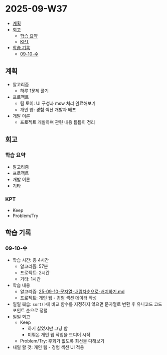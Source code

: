 # 2025-09-W37 <!-- omit from toc -->

- [계획](#계획)
- [회고](#회고)
  - [학습 요약](#학습-요약)
  - [KPT](#kpt)
- [학습 기록](#학습-기록)
  - [09-10-수](#09-10-수)

## 계획

- 알고리즘
  - 하루 1문제 풀기
- 프로젝트
  - 팀 토이: UI 구성과 msw 처리 완료해보기
  - 개인 웹: 경험 섹션 개발과 배포
- 개발 이론
  - 프로젝트 개발하며 관련 내용 틈틈이 정리

## 회고

### 학습 요약

- 알고리즘
- 프로젝트
- 개발 이론
- 기타

### KPT

- Keep
- Problem/Try

## 학습 기록

### 09-10-수

- 학습 시간: 총 4시간
  - 알고리즘: 57분
  - 프로젝트: 2시간
  - 기타: 1시간
- 학습 내용
  - 알고리즘: [25-09-10-문자열-내림차순으로-배치하기.md](/algorithm/programmers/25-09-10-문자열-내림차순으로-배치하기.md)
  - 프로젝트: 개인 웹 - 경험 섹션 데이터 작성
- 일일 복습: `sort()`에 비교 함수를 지정하지 않으면 문자열로 변환 후 유니코드 코드 포인트 순으로 정렬
- 일일 회고
  - Keep
    - 하기 싫었지만 그냥 함
    - 미뤄온 개인 웹 작업을 드디어 시작
  - Problem/Try: 후회가 없도록 최선을 다해보기
- 내일 할 것: 개인 웹 - 경험 섹션 UI 적용
